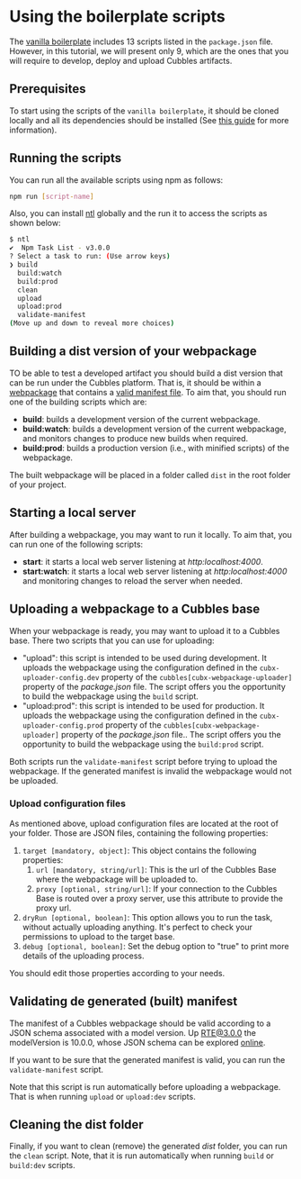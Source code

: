# Using the boilerplate scripts

The [vanilla boilerplate](https://github.com/cubblesmasters/vanilla) includes 13 scripts listed in the `package.json` file. However, in this tutorial, we will present only 9, which are the ones that you will require to develop, deploy and upload Cubbles artifacts.

## Prerequisites

To start using the scripts of the `vanilla boilerplate`, it should be cloned locally and all its dependencies should be installed (See [this guide](./creating-project.md) for more information).

## Running the scripts

You can run all the available scripts using npm as follows:

```bash
npm run [script-name]
```

Also, you can install [ntl](https://www.npmjs.com/package/ntl) globally and the run it to access the scripts as shown below:

```bash
$ ntl
✔  Npm Task List - v3.0.0
? Select a task to run: (Use arrow keys)
❯ build
  build:watch
  build:prod
  clean
  upload
  upload:prod
  validate-manifest
(Move up and down to reveal more choices)
```

## Building a dist version of your webpackage

TO be able to test a developed artifact you should build a dist version that can be run under the Cubbles platform. That is, it should be within a [webpackage](../../user-guide/terms-and-concepts/webpackage.md) that contains a [valid manifest file](http://cubbles.github.io/cubx-webpackage-document-api/schema-explorer.html?schemaPath=https://raw.githubusercontent.com/cubbles/coder-toolset/develop/packages/webpackage-document-api/lib/jsonSchema/manifestWebpackage-10.1.0.schema.json). To aim that, you should run one of the building scripts which are:

* **build**: builds a development version of the current webpackage.
* **build:watch**: builds a development version of the current webpackage, and monitors changes to produce new builds when required.
* **build:prod**: builds a production version (i.e., with minified scripts) of the webpackage.

The built webpackage will be placed in a folder called `dist` in the root folder of your project.

## Starting a local server

After building a webpackage, you may want to run it locally. To aim that, you can run one of the following scripts:

* **start**: it starts a local web server listening at *http:localhost:4000*.
* **start:watch**: it starts a local web server listening at *http:localhost:4000* and monitoring changes to reload the server when needed.

## Uploading a webpackage to a Cubbles base

When your webpackage is ready, you may want to upload it to a Cubbles base. There two scripts that you can use for uploading:

* "upload": this script is intended to be used during development. It uploads the webpackage using the configuration defined in the `cubx-uploader-config.dev` property of the `cubbles[cubx-webpackage-uploader]` property of the *package.json* file. The script offers you the opportunity to build the webpackage using the `build` script.
* "upload:prod": this script is intended to be used for production. It uploads the webpackage using the configuration defined in the `cubx-uploader-config.prod` property of the `cubbles[cubx-webpackage-uploader]` property of the *package.json* file.. The script offers you the opportunity to build the webpackage using the `build:prod` script.

Both scripts run the `validate-manifest` script before trying to upload the webpackage. If the generated manifest is invalid the webpackage would not be uploaded.

### Upload configuration files

As mentioned above, upload configuration files are located at the root of your folder. Those are JSON files, containing the following properties:

1. `target [mandatory, object]`: This object contains the following properties:
   1. `url [mandatory, string/url]`: This is the url of the Cubbles Base where the webpackage will be uploaded to.
   2. `proxy [optional, string/url]`: If your connection to the Cubbles Base is routed over a proxy server, use this attribute to provide the proxy url.
2. `dryRun [optional, boolean]`: This option allows you to run the task, without actually uploading anything. It's perfect to check your permissions to upload to the target base.
3. `debug [optional, boolean]`: Set the debug option to "true" to print more details of the uploading process.

You should edit those properties according to your needs.

## Validating de generated (built) manifest

The manifest of a Cubbles webpackage should be valid according to a JSON schema associated with a model version. Up [RTE@3.0.0](../runtime-extension-rte/README.md) the modelVersion is 10.0.0, whose JSON schema can be explored [online](http://cubbles.github.io/cubx-webpackage-document-api/schema-explorer.html?schemaPath=https://raw.githubusercontent.com/cubbles/coder-toolset/develop/packages/webpackage-document-api/lib/jsonSchema/manifestWebpackage-10.1.0.schema.json).

If you want to be sure that the generated manifest is valid, you can run the `validate-manifest` script.

Note that this script is run automatically before uploading a webpackage. That is when running `upload` or `upload:dev` scripts.

## Cleaning the dist folder

Finally, if you want to clean (remove) the generated *dist* folder, you can run the `clean` script. Note, that it is run automatically when running `build` or `build:dev` scripts.